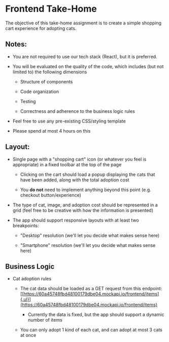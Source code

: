 # Frontend Take-Home

The objective of this take-home assignment is to create a simple
shopping cart experience for adopting cats.

## Notes:

- You are not required to use our tech stack (React), but it is preferred.

- You will be evaluated on the quality of the code, which includes (but not limited to) the following dimensions

  - Structure of components

  - Code organization

  - Testing

  - Correctness and adherence to the business logic rules

- Feel free to use any pre-existing CSS/styling template

- Please spend at most 4 hours on this

## Layout:

- Single page with a "shopping cart" icon (or whatever you feel is appropriate) in a fixed toolbar at the top of the page

  - Clicking on the cart should load a popup displaying the cats that have been added, along with the total adoption cost

  - You **do not** need to implement anything beyond this point (e.g. checkout button/experience)

- The type of cat, image, and adoption cost should be represented in a grid (feel free to be creative with how the information is presented)

- The app should support responsive layouts with at least two breakpoints:

  - "Desktop" resolution (we'll let you decide what makes sense here)

  - "Smartphone" resolution (we'll let you decide what makes sense here)

## Business Logic

- Cat adoption rules

  - The cat data should be loaded as a GET request from this endpoint: [[https://60a45748fbd48100179dbe04.mockapi.io/frontend/items]{.ul}](https://60a45748fbd48100179dbe04.mockapi.io/frontend/items)

    - Currently the data is fixed, but the app should support a dynamic number of items

  - You can only adopt 1 kind of each cat, and can adopt at most 3 cats at once
